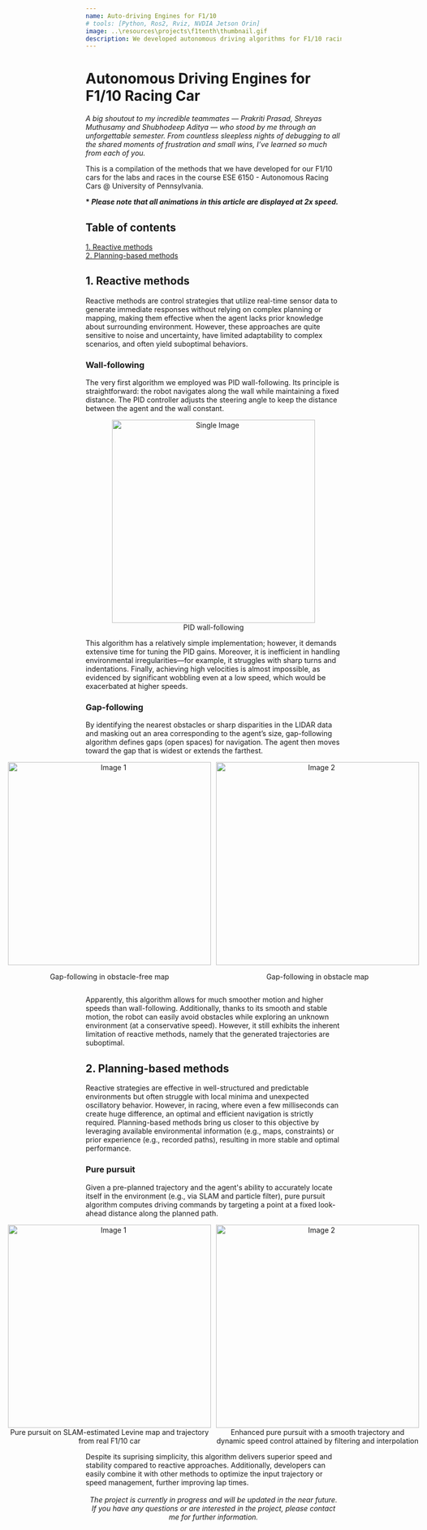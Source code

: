 ```yaml
---
name: Auto-driving Engines for F1/10
# tools: [Python, Ros2, Rviz, NVDIA Jetson Orin]
image: ..\resources\projects\f1tenth\thumbnail.gif
description: We developed autonomous driving algorithms for F1/10 racing cars.
---
```


#  Autonomous Driving Engines for F1/10 Racing Car
*A big shoutout to my incredible teammates — Prakriti Prasad, Shreyas Muthusamy and Shubhodeep Aditya — who stood by me through an unforgettable semester. From countless sleepless nights of debugging to all the shared moments of frustration and small wins, I’ve learned so much from each of you.*

This is a compilation of the methods that we have developed for our F1/10 cars for the labs and races in the course ESE 6150 - Autonomous Racing Cars @ University of Pennsylvania.

<strong>* <em>Please note that all animations in this article are displayed at 2x speed.</em></strong>


## Table of contents
[1. Reactive methods](#1-reactive-methods)<br>
[2. Planning-based methods](#2-planning-based-methods)


## 1. Reactive methods
Reactive methods are control strategies that utilize real-time sensor data to generate immediate responses without relying on complex planning or mapping, making them effective when the agent lacks prior knowledge about surrounding environment. However, these approaches are quite sensitive to noise and uncertainty, have limited adaptability to complex scenarios, and often yield suboptimal behaviors.

### Wall-following
The very first algorithm we employed was PID wall-following. Its principle is straightforward: the robot navigates along the wall while maintaining a fixed distance. The PID controller adjusts the steering angle to keep the distance between the agent and the wall constant.  
<figure style="text-align: center;">
  <img src="..\resources\projects\f1tenth\wall-follow-levined-blocked.gif" alt="Single Image" width="400" />
  <figcaption>PID wall-following</figcaption>
</figure>
This algorithm has a relatively simple implementation; however, it demands extensive time for tuning the PID gains. Moreover, it is inefficient in handling environmental irregularities—for example, it struggles with sharp turns and indentations. Finally, achieving high velocities is almost impossible, as evidenced by significant wobbling even at a low speed, which would be exacerbated at higher speeds.


<!-- <figure style="text-align: center;">
  <img src="..\resources\projects\f1tenth\gap-follow-levine-blocked.gif" alt="Single Image" width="400" />
  <figcaption>Gap follow in no-obstacle map</figcaption>
</figure>
<figure style="text-align: center;">
  <img src="..\resources\projects\f1tenth\gap-follow-levine-obs.gif" alt="Single Image" width="400" />
  <figcaption>Gap follow in map with obstacles</figcaption>
</figure> -->
### Gap-following
By identifying the nearest obstacles or sharp disparities in the LIDAR data and masking out an area corresponding to the agent’s size, gap-following algorithm defines gaps (open spaces) for navigation. The agent then moves toward the gap that is widest or extends the farthest.
<figure style="text-align: center;">
  <div style="display: flex; justify-content: center; margin-bottom: 10px;">
    <div style="margin-right: 10px;">
      <img src="..\resources\projects\f1tenth\gap-follow-levine-blocked.gif" alt="Image 1" width="400" />
      <p style="text-align: center;">Gap-following in obstacle-free map</p>
    </div>
    <div>
      <img src="..\resources\projects\f1tenth\gap-follow-levine-obs.gif" alt="Image 2" width="400" />
      <p style="text-align: center;">Gap-following in obstacle map</p>
    </div>
  </div>
  <!-- <figcaption>Main caption for both subimages</figcaption> -->
</figure>
Apparently, this algorithm allows for much smoother motion and higher speeds than wall-following. Additionally, thanks to its smooth and stable motion, the robot can easily avoid obstacles while exploring an unknown environment (at a conservative speed). However, it still exhibits the inherent limitation of reactive methods, namely that the generated trajectories are suboptimal.



## 2. Planning-based methods
Reactive strategies are effective in well-structured and predictable environments but often struggle with local minima and unexpected oscillatory behavior. However, in racing, where even a few milliseconds can create huge difference, an optimal and efficient navigation is strictly required. Planning-based methods  bring us closer to this objective by leveraging available environmental information (e.g., maps, constraints) or prior experience (e.g., recorded paths), resulting in more stable and optimal performance.

### Pure pursuit
Given a pre-planned trajectory and the agent's ability to accurately locate itself in the environment  (e.g., via SLAM and particle filter), pure pursuit algorithm computes driving commands by targeting a point at a fixed look-ahead distance along the planned path.

<!-- <figure style="text-align: center;">
  <img src="..\resources\projects\f1tenth\pure-pursuit-slam-levine.gif" alt="Single Image" width="400" />
  <figcaption>Pure pursuit on Levine map attained by SLAM on real F1/10 car </figcaption>
</figure> -->

<figure style="text-align: center;">
  <div style="display: flex; justify-content: center; margin-bottom: 10px;">
    <div style="margin-right: 10px;">
      <img src="..\resources\projects\f1tenth\pure-pursuit-slam-levine.gif" alt="Image 1" width="400" />
      <p style="text-align: center; max-width: 400px; margin: 0 auto; word-wrap: break-word;">
        Pure pursuit on SLAM-estimated Levine map and trajectory from real F1/10 car
      </p>
    </div>
    <div>
      <img src="..\resources\projects\f1tenth\pure-pursuit-fastest.gif" alt="Image 2" width="400" />
      <p style="text-align: center; max-width: 400px; margin: 0 auto; word-wrap: break-word;">
        Enhanced pure pursuit with a smooth trajectory and dynamic speed control attained by filtering and interpolation
      </p>
    </div>
  </div>
  <!-- <figcaption>Main caption for both subimages</figcaption> -->
</figure>
Despite its suprising simplicity, this algorithm delivers superior speed and stability compared to reactive approaches. Additionally, developers can easily combine it with other methods to optimize the input trajectory or speed management, further improving lap times.
<br>
<br>
<div align="center"> <i>The project is currently in progress and will be updated in the near future.</i> </div>

<div align="center"> <i>If you have any questions or are interested in the project, please contact me for further information.</i> </div>